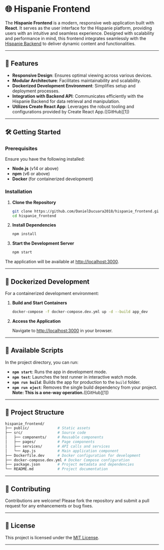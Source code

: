 # 🌐 Hispanie Frontend

The **Hispanie Frontend** is a modern, responsive web application built with **React**. It serves as the user interface for the Hispanie platform, providing users with an intuitive and seamless experience. Designed with scalability and performance in mind, this frontend integrates seamlessly with the [Hispanie Backend](https://github.com/DanielDucuara2018/hispanie_backend) to deliver dynamic content and functionalities.

---

## 🚀 Features

* **Responsive Design**: Ensures optimal viewing across various devices.
* **Modular Architecture**: Facilitates maintainability and scalability.
* **Dockerized Development Environment**: Simplifies setup and deployment processes.
* **Integration with Backend API**: Communicates efficiently with the Hispanie Backend for data retrieval and manipulation.
* **Utilizes Create React App**: Leverages the robust tooling and configurations provided by Create React App.([GitHub][1])

---

## 🛠️ Getting Started

### Prerequisites

Ensure you have the following installed:

* **Node.js** (v14 or above)
* **npm** (v6 or above)
* **Docker** (for containerized development)

### Installation

1. **Clone the Repository**

   ```bash
   git clone https://github.com/DanielDucuara2018/hispanie_frontend.git
   cd hispanie_frontend
   ```
   
2. **Install Dependencies**

   ```bash
   npm install
   ```

3. **Start the Development Server**

   ```bash
   npm start
   ```

The application will be available at [http://localhost:3000](http://localhost:3000).

---

## 🐳 Dockerized Development

For a containerized development environment:

1. **Build and Start Containers**

   ```bash
   docker-compose -f docker-compose.dev.yml up -d --build app_dev
   ```

2. **Access the Application**

   Navigate to [http://localhost:3000](http://localhost:3000) in your browser.

---

## 📜 Available Scripts

In the project directory, you can run:

* **`npm start`**: Runs the app in development mode.
* **`npm test`**: Launches the test runner in interactive watch mode.
* **`npm run build`**: Builds the app for production to the `build` folder.
* **`npm run eject`**: Removes the single build dependency from your project. **Note: This is a one-way operation.**([GitHub][1])

---

## 📁 Project Structure

```bash
hispanie_frontend/
├── public/             # Static assets
├── src/                # Source code
│   ├── components/     # Reusable components
│   ├── pages/          # Page components
│   ├── services/       # API calls and services
│   └── App.js          # Main application component
├── Dockerfile.dev      # Docker configuration for development
├── docker-compose.dev.yml # Docker Compose configuration
├── package.json        # Project metadata and dependencies
└── README.md           # Project documentation
```

---

## 🤝 Contributing

Contributions are welcome! Please fork the repository and submit a pull request for any enhancements or bug fixes.

---

## 📄 License

This project is licensed under the [MIT License](LICENSE).

---
